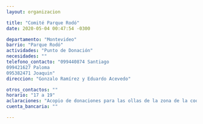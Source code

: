 ```yaml
---
layout: organizacion

title: "Comité Parque Rodó"
date: 2020-05-04 00:47:54 -0300

departamento: "Montevideo"
barrio: "Parque Rodó"
actividades: "Punto de Donación"
necesidades: ""
telefono_contacto: "099440874 Santiago
099421627 Paloma
095382471 Joaquin"
direccion: "Gonzalo Ramírez y Eduardo Acevedo"

otros_contactos: ""
horario: "17 a 19"
aclaraciones: "Acopio de donaciones para las ollas de la zona de la coordinadora B"
cuenta_bancaria: ""

---
```

